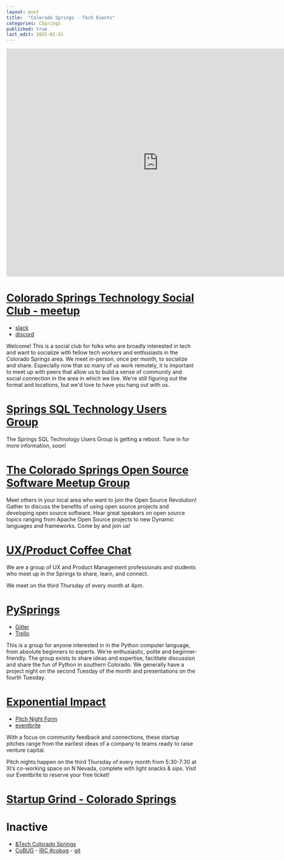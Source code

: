 ```yaml
---
layout: post
title:  "Colorado Springs - Tech Events"
categories: CSprings
published: true
last_edit: 2025-01-31
---
```


<iframe src="https://calendar.google.com/calendar/embed?height=600&wkst=1&bgcolor=%23ffffff&ctz=America%2FDenver&showTitle=0&showTz=0&showCalendars=0&src=MDZiODA3YWFjMTEyMGYzMjU3NTZjZDhkZGQ0YjIwZjMxMTdjMWE4M2RmZDVhMTMwZGY5MjU5MjEzNjRjM2MxNEBncm91cC5jYWxlbmRhci5nb29nbGUuY29t&color=%23F6BF26" style="border-width:0" width="800" height="600" frameborder="0" scrolling="no"></iframe>

# [Colorado Springs Technology Social Club - meetup](https://www.meetup.com/colorado-springs-technology-social-club/)
- [slack](https://launchpass.com/cstsc)
- [discord](https://discord.gg/ZxcgzWNDSD)

Welcome! This is a social club for folks who are broadly interested in tech and want to socialize with fellow tech workers and enthusiasts in the Colorado Springs area. We meet in-person, once per month, to socialize and share. Especially now that so many of us work remotely, it is important to meet up with peers that allow us to build a sense of community and social connection in the area in which we live. We're still figuring out the format and locations, but we'd love to have you hang out with us.

# [Springs SQL Technology Users Group](https://www.meetup.com/colorado-springs-sql-server-users-group/)
The Springs SQL Technology Users Group is getting a reboot. Tune in for more information, soon!

# [The Colorado Springs Open Source Software Meetup Group](https://www.meetup.com/csopensource/?eventOrigin=event_home_page)
Meet others in your local area who want to join the Open Source Revolution! Gather to discuss the benefits of using open source projects and developing open source software. Hear great speakers on open source topics ranging from Apache Open Source projects to new Dynamic languages and frameworks. Come by and join us!

# [UX/Product Coffee Chat](https://www.meetup.com/colorado-springs-product-ux-coffee-chat/?eventOrigin=event_home_page)
We are a group of UX and Product Management professionals and students who meet up in the Springs to share, learn, and connect.

We meet on the third Thursday of every month at 4pm.

# [PySprings](https://www.meetup.com/pysprings/)
- [Gitter](https://gitter.im/pysprings/community)
- [Trello](https://trello.com/b/xZVdYXea/pysprings)

This is a group for anyone interested in in the Python computer language, from absolute beginners to experts. We're enthusiastic, polite and beginner-friendly. The group exists to share ideas and expertise, facilitate discussion and share the fun of Python in southern Colorado.
We generally have a project night on the second Tuesday of the month and presentations on the fourth Tuesday.

# [Exponential Impact](https://www.exponentialimpact.com/)
- [Pitch Night Form](https://www.exponentialimpact.com/pitch-night-interest-form)
- [eventbrite](https://www.eventbrite.com/o/exponential-impact-26115033493)

With a focus on community feedback and connections, these startup pitches range from the earliest ideas of a company to teams ready to raise venture capital.

Pitch nights happen on the third Thursday of every month from 5:30-7:30 at XI’s co-working space on N Nevada, complete with light snacks & sips. Visit our Eventbrite to reserve your free ticket!

# [Startup Grind - Colorado Springs](https://www.startupgrind.com/colorado-springs/)

# Inactive
- [&Tech Colorado Springs](https://www.meetup.com/tech-colorado-springs/)
- [CoBUG](https://cobug.org/) - [IRC #cobug](https://web.libera.chat/) - [git](https://github.com/CoBUG/)
